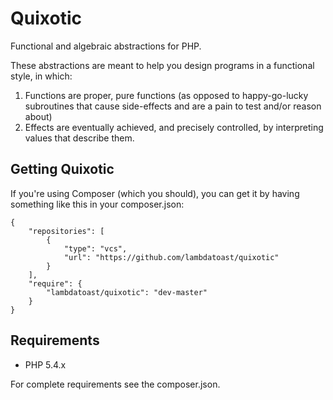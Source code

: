 # Quixotic

Functional and algebraic abstractions for PHP.

These abstractions are meant to help you design programs in a functional style, in which: 

1. Functions are proper, pure functions (as opposed to happy-go-lucky subroutines that cause side-effects and are a pain to test and/or reason about)
2. Effects are eventually achieved, and precisely controlled, by interpreting values that describe them.

## Getting Quixotic

If you're using Composer (which you should), you can get it by having something like this in 
your composer.json:

    {
        "repositories": [
            {
                "type": "vcs",
                "url": "https://github.com/lambdatoast/quixotic"
            }
        ],
        "require": {
            "lambdatoast/quixotic": "dev-master"
        }
    }

## Requirements

* PHP 5.4.x

For complete requirements see the composer.json.
